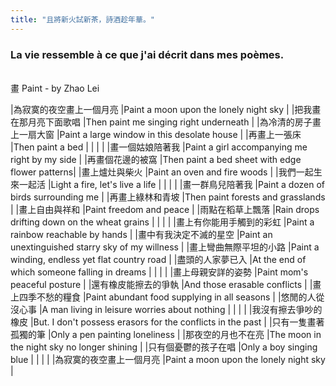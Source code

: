 ```yaml
---
title: "且將新火試新茶，詩酒趁年華。"
---
```

### La vie ressemble à ce que j'ai décrit dans mes poèmes.
<br/>
畫 Paint - by Zhao Lei

|為寂寞的夜空畫上一個月亮 |Paint a moon upon the lonely night sky |
|把我畫在那月亮下面歌唱 |Then paint me singing right underneath |
|為冷清的房子畫上一扇大窗 |Paint a large window in this desolate house |
|再畫上一張床 |Then paint a bed |
| | |
|畫一個姑娘陪著我 |Paint a girl accompanying me right by my side  |
|再畫個花邊的被窩 |Then paint a bed sheet with edge flower patterns|
|畫上爐灶與柴火 |Paint an oven and fire woods |
|我們一起生來一起活 |Light a fire, let's live a life |
| | |
|畫一群鳥兒陪著我 |Paint a dozen of birds surrounding me |
|再畫上綠林和青坡 |Then paint forests and grasslands |
|畫上自由與祥和 |Paint freedom and peace |
|雨點在稻草上飄落 |Rain drops drifting down on the wheat grains |
| | |
|畫上有你能用手觸到的彩虹 |Paint a rainbow reachable by hands |
|畫中有我決定不滅的星空 |Paint an unextinguished starry sky of my willness |
|畫上彎曲無際平坦的小路 |Paint a winding, endless yet flat country road |
|盡頭的人家夢已入 |At the end of which someone falling in dreams |
| | |
|畫上母親安詳的姿勢 |Paint mom's peaceful posture |
|還有橡皮能擦去的爭執 |And those erasable conflicts |
|畫上四季不愁的糧食 |Paint abundant food supplying in all seasons |
|悠閒的人從沒心事 |A man living in leisure worries about nothing |
| | |
|我沒有擦去爭吵的橡皮 |But. I don't possess erasors for the conflicts in the past |
|只有一隻畫著孤獨的筆 |Only a pen painting loneliness |
|那夜空的月也不在亮 |The moon in the night sky no longer shining |
|只有個憂鬱的孩子在唱 |Only a boy singing blue |
| | |
|為寂寞的夜空畫上一個月亮 |Paint a moon upon the lonely night sky |
